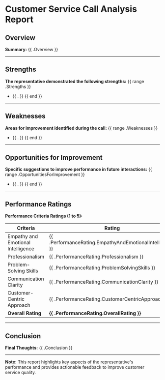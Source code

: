 # Customer Service Call Analysis Report

## Overview

**Summary:**
{{ .Overview }}

---

## Strengths

**The representative demonstrated the following strengths:**
{{ range .Strengths }}
- {{ . }}
  {{ end }}

---

## Weaknesses

**Areas for improvement identified during the call:**
{{ range .Weaknesses }}
- {{ . }}
  {{ end }}

---

## Opportunities for Improvement

**Specific suggestions to improve performance in future interactions:**
{{ range .OpportunitiesForImprovement }}
- {{ . }}
  {{ end }}

---

## Performance Ratings

**Performance Criteria Ratings (1 to 5):**

| Criteria                       | Rating |
|-------------------------------|--------|
| Empathy and Emotional Intelligence | {{ .PerformanceRating.EmpathyAndEmotionalIntelligence }} |
| Professionalism               | {{ .PerformanceRating.Professionalism }} |
| Problem-Solving Skills        | {{ .PerformanceRating.ProblemSolvingSkills }} |
| Communication Clarity         | {{ .PerformanceRating.CommunicationClarity }} |
| Customer-Centric Approach     | {{ .PerformanceRating.CustomerCentricApproach }} |
| **Overall Rating**            | **{{ .PerformanceRating.OverallRating }}** |

---

## Conclusion

**Final Thoughts:**
{{ .Conclusion }}

---

**Note:** This report highlights key aspects of the representative's performance and provides actionable feedback to improve customer service quality.
